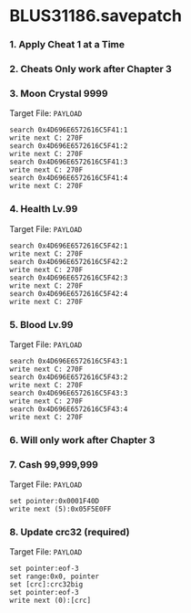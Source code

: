 # BLUS31186.savepatch

### 1. Apply Cheat 1 at a Time
### 2. Cheats Only work after Chapter 3
### 3. Moon Crystal 9999

Target File: `PAYLOAD`

```
search 0x4D696E6572616C5F41:1
write next C: 270F
search 0x4D696E6572616C5F41:2
write next C: 270F
search 0x4D696E6572616C5F41:3
write next C: 270F
search 0x4D696E6572616C5F41:4
write next C: 270F
```

### 4. Health Lv.99

Target File: `PAYLOAD`

```
search 0x4D696E6572616C5F42:1
write next C: 270F
search 0x4D696E6572616C5F42:2
write next C: 270F
search 0x4D696E6572616C5F42:3
write next C: 270F
search 0x4D696E6572616C5F42:4
write next C: 270F
```

### 5. Blood Lv.99

Target File: `PAYLOAD`

```
search 0x4D696E6572616C5F43:1
write next C: 270F
search 0x4D696E6572616C5F43:2
write next C: 270F
search 0x4D696E6572616C5F43:3
write next C: 270F
search 0x4D696E6572616C5F43:4
write next C: 270F
```

### 6. Will only work after Chapter 3
### 7. Cash 99,999,999

Target File: `PAYLOAD`

```
set pointer:0x0001F40D
write next (5):0x05F5E0FF
```

### 8. Update crc32 (required)

Target File: `PAYLOAD`

```
set pointer:eof-3
set range:0x0, pointer
set [crc]:crc32big
set pointer:eof-3
write next (0):[crc]
```

